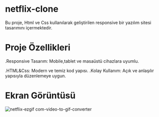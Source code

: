 # netflix-clone

Bu proje, Html ve Css kullanılarak geliştirilen responsive bir yazılım sitesi tasarımını içermektedir.

# Proje Özellikleri
.Responsive Tasarım: Mobile,tablet ve masaüstü cihazlara uyumlu.

.HTML&Css: Modern ve temiz kod yapısı. .Kolay Kullanım: Açık ve anlaşılır yapısıyla düzenlemeye uygun.

# Ekran Görüntüsü
![netflix-ezgif com-video-to-gif-converter](https://github.com/user-attachments/assets/692615e4-7e42-462b-8652-1769b37b7ae6)


